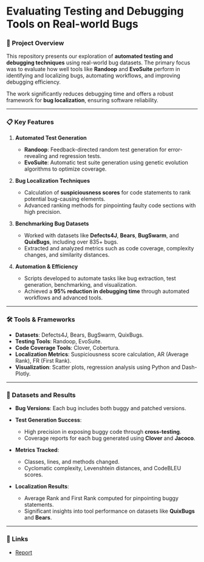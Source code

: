 # Evaluating Testing and Debugging Tools on Real-world Bugs

### 🚀 Project Overview

This repository presents our exploration of **automated testing and debugging techniques** using real-world bug datasets. The primary focus was to evaluate how well tools like **Randoop** and **EvoSuite** perform in identifying and localizing bugs, automating workflows, and improving debugging efficiency.  

The work significantly reduces debugging time and offers a robust framework for **bug localization**, ensuring software reliability. 

---

### 📋 Key Features

1. **Automated Test Generation**  
   - **Randoop**: Feedback-directed random test generation for error-revealing and regression tests.  
   - **EvoSuite**: Automatic test suite generation using genetic evolution algorithms to optimize coverage.

2. **Bug Localization Techniques**  
   - Calculation of **suspiciousness scores** for code statements to rank potential bug-causing elements.  
   - Advanced ranking methods for pinpointing faulty code sections with high precision.

3. **Benchmarking Bug Datasets**  
   - Worked with datasets like **Defects4J**, **Bears**, **BugSwarm**, and **QuixBugs**, including over 835+ bugs.
   - Extracted and analyzed metrics such as code coverage, complexity changes, and similarity distances.

4. **Automation & Efficiency**  
   - Scripts developed to automate tasks like bug extraction, test generation, benchmarking, and visualization.
   - Achieved a **95% reduction in debugging time** through automated workflows and advanced tools.

---

### 🛠️ Tools & Frameworks

- **Datasets**: Defects4J, Bears, BugSwarm, QuixBugs.  
- **Testing Tools**: Randoop, EvoSuite.  
- **Code Coverage Tools**: Clover, Cobertura.  
- **Localization Metrics**: Suspiciousness score calculation, AR (Average Rank), FR (First Rank).  
- **Visualization**: Scatter plots, regression analysis using Python and Dash-Plotly.

---

### 📂 Datasets and Results

- **Bug Versions**: Each bug includes both buggy and patched versions.  
- **Test Generation Success**:
  - High precision in exposing buggy code through **cross-testing**.  
  - Coverage reports for each bug generated using **Clover** and **Jacoco**.

- **Metrics Tracked**:  
  - Classes, lines, and methods changed.  
  - Cyclomatic complexity, Levenshtein distances, and CodeBLEU scores.  

- **Localization Results**:  
  - Average Rank and First Rank computed for pinpointing buggy statements.  
  - Significant insights into tool performance on datasets like **QuixBugs** and **Bears**.

---


### 📎 Links

- [Report](https://drive.google.com/file/d/1rjaWIFTPgTwsIduqUMYGL7V2DrWls0m8/view)
